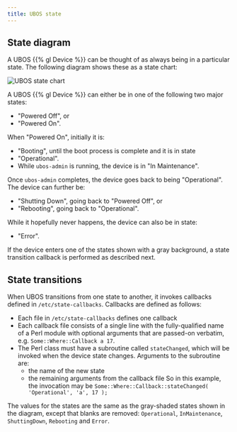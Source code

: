 ```yaml
---
title: UBOS state
---
```


## State diagram

A UBOS {{% gl Device %}} can be thought of as always being in a particular
state. The following diagram shows these as a state chart:

![UBOS state chart](/images/ubos-state.png)

A UBOS {{% gl Device %}} can either be in one of the following two major states:

* "Powered Off", or
* "Powered On".

When "Powered On", initially it is:

* "Booting", until the boot process is complete and it is in state
* "Operational".
* While ``ubos-admin`` is running, the device is in "In Maintenance".

Once ``ubos-admin`` completes, the device goes back to being "Operational".
The device can further be:

* "Shutting Down", going back to "Powered Off", or
* "Rebooting", going back to "Operational".

While it hopefully never happens, the device can also be in state:

* "Error".

If the device enters one of the states shown with a gray background, a
state transition callback is performed as described next.

## State transitions

When UBOS transitions from one state to another, it invokes callbacks defined in
``/etc/state-callbacks``. Callbacks are defined as follows:

* Each file in ``/etc/state-callbacks`` defines one callback
* Each callback file consists of a single line with the fully-qualified name of a
  Perl module with optional arguments that are passed-on verbatim, e.g.
  ``Some::Where::Callback a 17``.
* The Perl class must have a subroutine called ``stateChanged``, which will be invoked
  when the device state changes. Arguments to the subroutine are:
  * the name of the new state
  * the remaining arguments from the callback file
  So in this example, the invocation may be
  ``Some::Where::Callback::stateChanged( 'Operational', 'a', 17 );``

The values for the states are the same as the gray-shaded states shown in the
diagram, except that blanks are removed: ``Operational``, ``InMaintenance``,
``ShuttingDown``, ``Rebooting`` and ``Error``.
